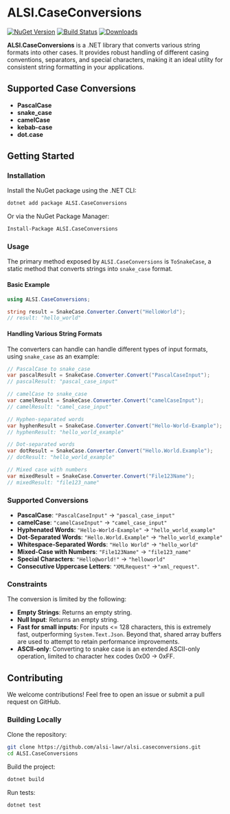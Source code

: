 # ALSI.CaseConversions

[![NuGet Version](https://img.shields.io/nuget/v/ALSI.CaseConversions.svg?style=flat)](https://www.nuget.org/packages/ALSI.CaseConversions/)
[![Build Status](https://github.com/alsi-lawr/alsi.caseconversions/actions/workflows/deploy-nuget.yml/badge.svg)](https://github.com/alsi-lawr/ALSI.CaseConversions/actions)
[![Downloads](https://img.shields.io/nuget/dt/ALSI.CaseConversions.svg?logo=nuget&logoSize=auto)](https://www.nuget.org/packages/ALSI.CaseConversions)

**ALSI.CaseConversions** is a .NET library that converts various string formats into other cases. It provides robust handling of different casing conventions, separators, and special characters, making it an ideal utility for consistent string formatting in your applications.

## Supported Case Conversions

- **PascalCase**
- **snake_case**
- **camelCase**
- **kebab-case**
- **dot.case**

## Getting Started

### Installation

Install the NuGet package using the .NET CLI:

```bash
dotnet add package ALSI.CaseConversions
```

Or via the NuGet Package Manager:

```bash
Install-Package ALSI.CaseConversions
```

### Usage

The primary method exposed by `ALSI.CaseConversions` is `ToSnakeCase`, a static method that converts strings into `snake_case` format.

#### Basic Example

```csharp
using ALSI.CaseConversions;

string result = SnakeCase.Converter.Convert("HelloWorld");
// result: "hello_world"
```

#### Handling Various String Formats

The converters can handle can handle different types of input formats, using `snake_case` as an example:

```csharp
// PascalCase to snake_case
var pascalResult = SnakeCase.Converter.Convert("PascalCaseInput");
// pascalResult: "pascal_case_input"

// camelCase to snake_case
var camelResult = SnakeCase.Converter.Convert("camelCaseInput");
// camelResult: "camel_case_input"

// Hyphen-separated words
var hyphenResult = SnakeCase.Converter.Convert("Hello-World-Example");
// hyphenResult: "hello_world_example"

// Dot-separated words
var dotResult = SnakeCase.Converter.Convert("Hello.World.Example");
// dotResult: "hello_world_example"

// Mixed case with numbers
var mixedResult = SnakeCase.Converter.Convert("File123Name");
// mixedResult: "file123_name"
```

### Supported Conversions

- **PascalCase**: `"PascalCaseInput"` → `"pascal_case_input"`
- **camelCase**: `"camelCaseInput"` → `"camel_case_input"`
- **Hyphenated Words**: `"Hello-World-Example"` → `"hello_world_example"`
- **Dot-Separated Words**: `"Hello.World.Example"` → `"hello_world_example"`
- **Whitespace-Separated Words**: `"Hello World"` → `"hello_world"`
- **Mixed-Case with Numbers**: `"File123Name"` → `"file123_name"`
- **Special Characters**: `"Hello@world!"` → `"helloworld"`
- **Consecutive Uppercase Letters**: `"XMLRequest"` →`"xml_request"`.

### Constraints

The conversion is limited by the following:

- **Empty Strings**: Returns an empty string.
- **Null Input**: Returns an empty string.
- **Fast for small inputs**: For inputs <= 128 characters, this is extremely fast, outperforming `System.Text.Json`. Beyond that, shared array buffers are used to attempt to retain performance improvements.
- **ASCII-only**: Converting to snake case is an extended ASCII-only operation, limited to character hex codes 0x00 -> 0xFF.

## Contributing

We welcome contributions! Feel free to open an issue or submit a pull request on GitHub.

### Building Locally

Clone the repository:

```bash
git clone https://github.com/alsi-lawr/alsi.caseconversions.git
cd ALSI.CaseConversions
```

Build the project:

```bash
dotnet build
```

Run tests:

```bash
dotnet test
```
